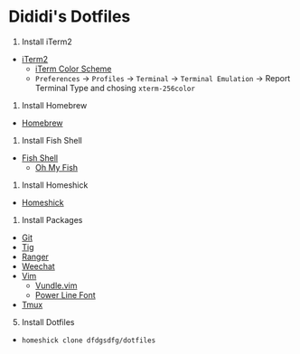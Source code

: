 # Dididi's Dotfiles

1. Install iTerm2
  - [iTerm2](http://iterm2.com/)
    - [iTerm Color Scheme](https://github.com/mbadolato/iTerm2-Color-Schemes)
    - `Preferences` -> `Profiles` -> `Terminal` -> `Terminal Emulation` -> Report Terminal Type and chosing `xterm-256color`

1. Install Homebrew
  - [Homebrew](http://brew.sh/)

1. Install Fish Shell
  - [Fish Shell](http://fishshell.com/)
    - [Oh My Fish](https://github.com/bpinto/oh-my-fish)

1. Install Homeshick
  - [Homeshick](https://github.com/andsens/homeshick)

1. Install Packages
  - [Git](http://git-scm.com/)
  - [Tig](https://github.com/jonas/tig)
  - [Ranger](https://github.com/hut/ranger)
  - [Weechat](http://weechat.org/)
  - [Vim](http://www.vim.org/)
    - [Vundle.vim](https://github.com/gmarik/Vundle.vim)
    - [Power Line Font](https://github.com/Lokaltog/powerline-fonts)
  - [Tmux](https://github.com/ThomasAdam/tmux)

5. Install Dotfiles
- `homeshick clone dfdgsdfg/dotfiles`

